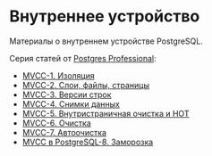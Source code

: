 # Внутреннее устройство

Материалы о внутреннем устройстве PostgreSQL.

Серия статей от [Postgres Professional](https://postgrespro.ru/education/courses):

- [MVCC-1. Изоляция](https://m.habr.com/ru/company/postgrespro/blog/442804/)
- [MVCC-2. Слои, файлы, страницы](https://m.habr.com/ru/company/postgrespro/blog/444536/?_ga=2.148942070.1125599597.1561197064-1016487169.1539024448)
- [MVCC-3. Версии строк](https://m.habr.com/ru/company/postgrespro/blog/445820/?_ga=2.213426516.1125599597.1561197064-1016487169.1539024448)
- [MVCC-4. Снимки данных](https://m.habr.com/ru/company/postgrespro/blog/446652/?_ga=2.136883440.1125599597.1561197064-1016487169.1539024448)
- [MVCC-5. Внутристраничная очистка и HOT](https://m.habr.com/ru/company/postgrespro/blog/449704/?_ga=2.251248966.1125599597.1561197064-1016487169.1539024448)
- [MVCC-6. Очистка](https://m.habr.com/ru/company/postgrespro/blog/452320/?_ga=2.147973367.1125599597.1561197064-1016487169.1539024448)
- [MVCC-7. Автоочистка](https://m.habr.com/ru/company/postgrespro/blog/452762/?_ga=2.215722199.1125599597.1561197064-1016487169.1539024448)
- [MVCC в PostgreSQL-8. Заморозка](https://m.habr.com/ru/company/postgrespro/blog/455590/?_ga=2.215722199.1125599597.1561197064-1016487169.1539024448)
